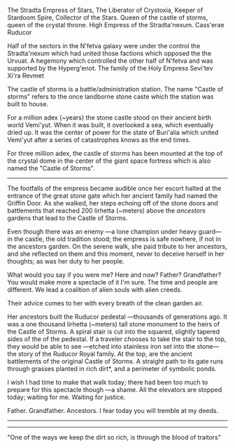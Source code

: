 The Stradta Empress of Stars, The Liberator of Crystoxia, Keeper of Stardoom Spire, Collector of the Stars. Queen of the castle of storms, queen of the crystal throne. High Empress of the Stradta'nexum. Cass'erae Ruducor

Half of the sectors in the N'fetva galaxy were under the control the Stradta'nexum which had united those factions which opposed the the Urvuat. A hegemony which controlled the other half of N'fetva and was supported by the Hyperg'enot. The family of the Holy Empress Sevi'tev Xi'ra Revmet

The castle of storms is a battle/administration station. The name "Castle of storms" refers to the once landborne stone caste which the station was built to house.

For a million adex (~years) the stone castle stood on their ancient birth world Vemi'yut. When it was built, it overlooked a sea, which eventually dried up. It was the center of power for the state of Buri'alia which united Vemi'yut after a series of catastrophes knows as the end times.

For three million adex, the castle of storms has been mounted at the top of the crystal dome in the center of the giant space fortress which is also named the "Castle of Storms".

---------------------------------

The footfalls of the empress became audible once her escort halted at the entrance of the great stone gate which her ancient family had named the Griffin Door. As she walked, her steps echoing off of the stone doors and battlements that reached 200 lirhetta (~meters) above the _ancestors_ gardens that lead to the Castle of Storms.

Even though there was an enemy —a lone champion under heavy guard— in the castle, the old tradition stood; the empress is safe nowhere, if not in the ancestors garden. On the serene walk, she paid tribute to her ancestors, and she reflected on them and this moment, never to deceive herself in her thoughts; as was her duty to her people.

What would you say if you were me? Here and now? Father? Grandfather? You would make more a spectacle of it I'm sure. The time and people are different. We lead a coalition of alien souls with alien creeds.

Their advice comes to her with every breath of the clean garden air.

Her ancestors built the Ruducor pedestal —thousands of generations ago. It was a one thousand lirhetta (~meters) tall stone monument to the heirs of the Castle of Storms. A spiral stair is cut into the squared, slightly tapered sides of the of the pedestal. If a traveler chooses to take the stair to the top, they would be able to see —etched into stainless iron set into the stone— the story of the Ruducor Royal family. At the top, are the ancient battlements of the original Castle of Storms. A straight path to its gate runs through grasses planted in rich dirt*, and a perimeter of symbolic ponds.

I wish I had time to make that walk today; there had been too much to prepare for this spectacle though —a shame. All the elevators are stopped today; waiting for me. Waiting for justice.

Father. Grandfather. Ancestors. I fear today you will tremble at my deeds.

--------------------------------------







------------------

"One of the ways we keep the dirt so rich, is through the blood of traitors"

